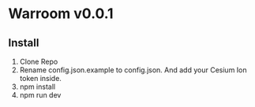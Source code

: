 # Warroom v0.0.1

## Install

1. Clone Repo
2. Rename config.json.example to config.json. And add your Cesium Ion token inside.
3. npm install
4. npm run dev
